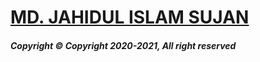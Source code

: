 # [MD. JAHIDUL ISLAM SUJAN](https://mrdeveloperjis.github.io)

##### Copyright &copy; Copyright 2020-2021, All right reserved
